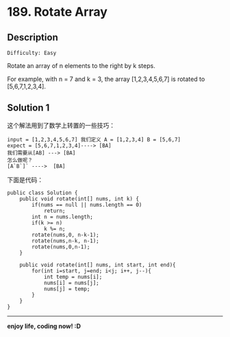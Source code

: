 # 189. Rotate Array
## Description

```
Difficulty: Easy
```

Rotate an array of n elements to the right by k steps.

For example, with n = 7 and k = 3, the array [1,2,3,4,5,6,7] is rotated to [5,6,7,1,2,3,4].

## Solution 1
  这个解法用到了数学上转置的一些技巧：


	input = [1,2,3,4,5,6,7] 我们定义 A = [1,2,3,4] B = [5,6,7]
	expect = [5,6,7,1,2,3,4]----> [BA]
	我们需要从[AB] ---> [BA]
	怎么做呢？
	[A`B`]` ---->  [BA]

下面是代码：

	public class Solution {
	    public void rotate(int[] nums, int k) {
	        if(nums == null || nums.length == 0)
	            return;
	        int n = nums.length;
	        if(k >= n)
	            k %= n;
	        rotate(nums,0, n-k-1);
	        rotate(nums,n-k, n-1);
	        rotate(nums,0,n-1);
	    }
	
	    public void rotate(int[] nums, int start, int end){
	        for(int i=start, j=end; i<j; i++, j--){
	            int temp = nums[i];
	            nums[i] = nums[j];
	            nums[j] = temp;
	        }
	    }
	}

***

**enjoy life, coding now! :D**
